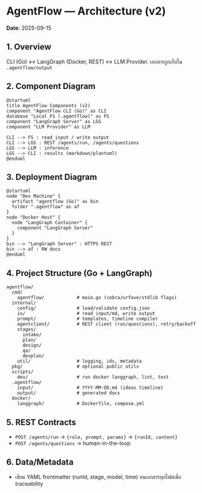 # AgentFlow — Architecture (v2)

**Date:** 2025-09-15

## 1. Overview
CLI (Go) ↔ LangGraph (Docker, REST) ↔ LLM Provider. เอกสารถูกเก็บใน `.agentflow/output`

## 2. Component Diagram
```plantuml
@startuml
title AgentFlow Components (v2)
component "AgentFlow CLI (Go)" as CLI
database "Local FS (.agentflow)" as FS
component "LangGraph Server" as LGS
component "LLM Provider" as LLM

CLI --> FS : read input / write output
CLI --> LGS : REST /agents/run, /agents/questions
LGS --> LLM : inference
LGS --> CLI : results (markdown/plantuml)
@enduml
```

## 3. Deployment Diagram
```plantuml
@startuml
node "Dev Machine" {
  artifact "agentflow (Go)" as bin
  folder ".agentflow" as af
}
node "Docker Host" {
  node "LangGraph Container" {
    component "LangGraph Server"
  }
}
bin --> "LangGraph Server" : HTTPS REST
bin --> af : RW docs
@enduml
```

## 4. Project Structure (Go + LangGraph)
```
agentflow/
  cmd/
    agentflow/            # main.go (cobra/urfave/stdlib flags)
  internal/
    config/               # load/validate config.json
    io/                   # read input/md, write output
    prompt/               # templates, timeline compiler
    agentclient/          # REST client (run/questions), retry/backoff
    stages/
      intake/
      plan/
      design/
      qa/
      devplan/
    util/                 # logging, ids, metadata
  pkg/                    # optional public utils
  scripts/
    dev/                  # run docker langgraph, lint, test
  .agentflow/
    input/                # YYYY-MM-DD.md (ideas timeline)
    output/               # generated docs
  docker/
    langgraph/            # Dockerfile, compose.yml
```

## 5. REST Contracts
- `POST /agents/run` → `{role, prompt, params}` → `{runId, content}`
- `POST /agents/questions` → human-in-the-loop

## 6. Data/Metadata
- เขียน YAML frontmatter (runId, stage, model, time) บนเอกสารทุกไฟล์เพื่อ traceability
